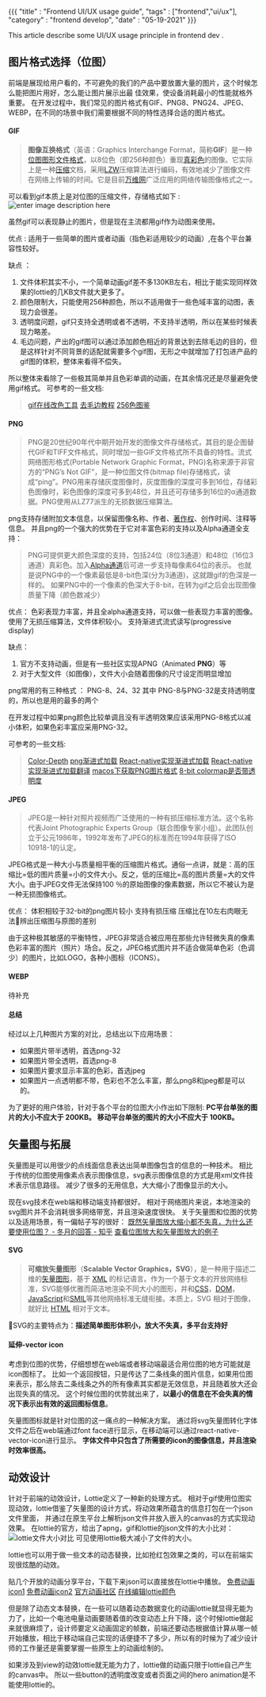 {{{
    "title"    : "Frontend UI/UX usage guide",
    "tags"     : ["frontend","ui/ux"],
    "category" : "frontend develop",
    "date"     : "05-19-2021"
}}}

This article describe some UI/UX usage principle in frontend dev .

## 图片格式选择（位图）

前端是展现给用户看的，不可避免的我们的产品中要放置大量的图片，这个时候怎么能把图片用好，怎么能让图片展示出最
佳效果，使设备消耗最小的性能就格外重要。
在开发过程中，我们常见的图片格式有GIF、PNG8、PNG24、JPEG、WEBP，在不同的场景中我们需要根据不同的特性选择合适的图片格式。

#### GIF
> **图像互换格式**（英语：Graphics Interchange Format，简称**GIF**）是一种[位图](https://zh.wikipedia.org/wiki/%E4%BD%8D%E5%9B%BE "位图")[图形文件格式](https://zh.wikipedia.org/wiki/%E5%9B%BE%E5%BD%A2%E6%96%87%E4%BB%B6%E6%A0%BC%E5%BC%8F "图形文件格式")，以8位色（即256种颜色）重现[真彩色](https://zh.wikipedia.org/wiki/%E7%9C%9F%E5%BD%A9%E8%89%B2 "真彩色")的图像。它实际上是一种[压缩](https://zh.wikipedia.org/wiki/%E6%95%B0%E6%8D%AE%E5%8E%8B%E7%BC%A9 "数据压缩")文档，采用[LZW](https://zh.wikipedia.org/wiki/LZW "LZW")压缩算法进行编码，有效地减少了图像文件在网络上传输的时间。它是目前[万维网](https://zh.wikipedia.org/wiki/%E5%85%A8%E7%90%83%E8%B3%87%E8%A8%8A%E7%B6%B2 "万维网")广泛应用的网络传输图像格式之一。

可以看到gif本质上是对位图的压缩文件，存储格式如下 :
![enter image description here](http://www.deepcode.site:9000/blog/front-end-spec/20210519105159.jpg)

虽然gif可以表现静止的图片，但是现在主流都用gif作为动图来使用。

优点 :
适用于一些简单的图片或者动画（指色彩适用较少的动画）,在各个平台兼容性较好。

缺点 ：

1. 文件体积其实不小，一个简单动画gif差不多130KB左右，相比于能实现同样效果的lottie的几KB文件就大更多了。
2. 颜色限制大，只能使用256种颜色，所以不适用做于一些色域丰富的动图，表现力会很差。
3. 透明度问题，gif只支持全透明或者不透明，不支持半透明，所以在某些时候表现力略差。
4. 毛边问题，产出的gif图可以通过添加颜色相近的背景达到去除毛边的目的，但是这样针对不同背景的适配就需要多个gif图，无形之中就增加了打包进产品的gif图的体积，整体来看得不偿失。

所以整体来看除了一些极其简单并且色彩单调的动画，在其余情况还是尽量避免使用gif格式。
可参考的一些文档:
>[gif在线改色工具](https://ezgif.com/help/gif-transparency)
[去毛边教程](https://zhuanlan.zhihu.com/p/188502696)
[256色图鉴](https://jonasjacek.github.io/colors/)

#### PNG
>PNG是20世纪90年代中期开始开发的图像文件存储格式，其目的是企图替代GIF和TIFF文件格式，同时增加一些GIF文件格式所不具备的特性。流式网络图形格式(Portable Network Graphic Format，PNG)名称来源于非官方的“PNG’s Not GIF”，是一种位图文件(bitmap file)存储格式，读成“ping”。PNG用来存储灰度图像时，灰度图像的深度可多到16位，存储彩色图像时，彩色图像的深度可多到48位，并且还可存储多到16位的α通道数据。PNG使用从LZ77派生的无损数据压缩算法。

png支持存储附加文本信息，以保留图像名称、作者、[著作权](https://zh.wikipedia.org/wiki/%E7%89%88%E6%9D%83)、创作时间、注释等信息。
并且png的一个强大的优势在于它对丰富色彩的支持以及Alpha通道全支持：
> PNG可提供更大颜色深度的支持，包括24位（8位3通道）和48位（16位3通道）真彩色。加入[Alpha通道](https://zh.wikipedia.org/wiki/Alpha%E9%80%9A%E9%81%93 "Alpha通道")后可进一步支持每像素64位的表示。
也就是说PNG中的一个像素最低是8-bit色深(分为3通道)，这就跟gif的色深是一样的。
如果PNG中的一个像素的色深大于8-bit，在转为gif之后会出现图像质量下降（颜色数减少）

优点：
色彩表现力丰富，并且全alpha通道支持，可以做一些表现力丰富的图像。
使用了无损压缩算法，文件体积较小。
支持渐进式流式读写(progressive display)

缺点：

1. 官方不支持动画，但是有一些社区实现APNG（Animated **PNG**）等
2. 对于大型文件（如图像），文件大小会随着图像的尺寸设定而明显增加

png常用的有三种格式 ： PNG-8、24、32
其中 PNG-8与PNG-32是支持透明度的，所以也是用的最多的两个

在开发过程中如果png颜色比较单调且没有半透明效果应该采用PNG-8格式以减小体积，如果色彩丰富应采用PNG-32。

可参考的一些文档:
>[Color-Depth](https://en.wikipedia.org/wiki/Color_depth#48-bit)
[png渐进式加载](https://www.cnblogs.com/chayangge/p/4861369.html)
[React-native实现渐进式加载](https://github.com/HandlebarLabs/react-native-examples-and-tutorials/tree/master/tutorials/progressive-image-loading)
[React-native实现渐进式加载翻译](https://blog.csdn.net/villa_mou/article/details/106140446)
[macos下获取PNG图片格式](https://stackoverflow.com/a/39529262)
[8-bit colormap是否带透明度](https://stackoverflow.com/a/1973761/11742589)


#### JPEG
>JPEG是一种针对照片视频而广泛使用的一种有损压缩标准方法。这个名称代表Joint Photographic Experts Group（联合图像专家小组）。此团队创立于公元1986年，1992年发布了JPEG的标准而在1994年获得了ISO 10918-1的认定。

JPEG格式是一种大小与质量相平衡的压缩图片格式。通俗一点讲，就是：高的压缩比=低的图片质量=小的文件大小。反之，低的压缩比=高的图片质量=大的文件大小。由于JPEG文件无法保持100 ％的原始图像的像素数据，所以它不被认为是一种无损图像格式。

优点：
体积相较于32-bit的png图片较小
支持有损压缩
压缩比在10左右肉眼无法辨出压缩图与原图的差别

由于这种极其敏感的平衡特性，JPEG非常适合被应用在那些允许轻微失真的像素色彩丰富的图片（照片）场合。反之，JPEG格式图片并不适合做简单色彩（色调少）的图片，比如LOGO，各种小图标（ICONS）。

#### WEBP
待补充


#### 总结
经过以上几种图片方案的对比，总结出以下应用场景：

- 如果图片带半透明，首选png-32
- 如果图片带全透明，首选png-8
- 如果图片要求显示丰富的色彩，首选jpeg
- 如果图片一点透明都不带，色彩也不怎么丰富，那么png8和jpeg都是可以的。

为了更好的用户体验，针对于各个平台的位图大小作出如下限制:
**PC平台单张的图片的大小不应大于 200KB。
移动平台单张的图片的大小不应大于 100KB。**

## 矢量图与拓展

矢量图是可以用很少的点线面信息表达出简单图像包含的信息的一种技术。
相比于传统的位图使用像素点表示图像信息，svg表示图像信息的方式是用xml文件技术表示信息路径。
减少了很多的无用信息，大大缩小了图像显示的大小。

现在svg技术在web端和移动端支持都很好。
相对于网络图片来说，本地渲染的svg图片并不会消耗很多网络带宽，并且渲染速度很快。
关于矢量图和位图的优势以及适用场景，有一偏帖子写的很好：
[既然矢量图放大缩小都不失真，为什么还要使用位图？ - 冬月的回答 - 知乎](https://www.zhihu.com/question/21283005/answer/710171911)
[查看位图放大和矢量图放大的例子](https://mdn.github.io/learning-area/html/multimedia-and-embedding/adding-vector-graphics-to-the-web/vector-versus-raster.html)

#### SVG
>**可缩放矢量图形**（**Scalable Vector Graphics，SVG**），是一种用于描述二维的[矢量图形](https://zh.wikipedia.org/wiki/%E7%9F%A2%E9%87%8F%E5%9B%BE%E5%BD%A2)，基于 [XML](https://developer.mozilla.org/zh-CN/docs/Web/XML/XML_Introduction) 的标记语言。作为一个基于文本的开放网络标准，SVG能够优雅而简洁地渲染不同大小的图形，并和[CSS](https://developer.mozilla.org/zh-CN/docs/Learn/CSS)，[DOM](https://developer.mozilla.org/zh-CN/docs/MDN/Doc_status/API/DOM)，[JavaScript](https://developer.mozilla.org/zh-CN/docs/Web/JavaScript)和[SMIL](https://developer.mozilla.org/zh-CN/docs/Web/SVG/SVG_animation_with_SMIL)等其他网络标准无缝衔接。本质上，SVG 相对于图像，就好比 [HTML](https://developer.mozilla.org/zh-CN/docs/Web/HTML) 相对于文本。

SVG的主要特点为：**描述简单图形体积小，放大不失真，多平台支持好**

#### 延伸-vector icon

考虑到位图的优势，仔细想想在web端或者移动端最适合用位图的地方可能就是icon图标了。
比如一个返回按钮，只是传达了二条线条的图片信息，如果用位图来表示，那么除去二条线条之外的所有像素其实都是无效信息，并且随着放大还会出现失真的情况。
这个时候位图的优势就出来了，**以最小的信息在不会失真的情况下表示出有效的返回图标信息**。

矢量图图标就是针对位图的这一痛点的一种解决方案。
通过将svg矢量图转化字体文件之后在web端通过font face进行显示，在移动端可以通过react-native-vector-icon进行显示。
**字体文件中只包含了所需要的icon的图像信息，并且渲染时效率很高。**

## 动效设计

针对于前端的动效设计，Lottie定义了一种新的处理方式。
相对于gif使用位图实现动效，lottie借鉴了矢量图的设计方式，将动效果所蕴含的信息打包在一个json文件里面，
并通过在原生平台上解析json文件并放入嵌入的canvas的方式实现动效果。
在lottie的官方，给出了apng，gif和lottie的json文件的大小比对：
![lottie文件大小对比](http://www.deepcode.site:9000/blog/front-end-spec/20210519152217.jpg)
可见使用lottie极大减小了文件的大小。

lottie也可以用于做一些文本的动态替换，比如抢红包效果之类的，可以在前端实现很炫酷的动效。

贴几个开放的动画分享平台，下载下来json可以直接放在lottie中播放。
[免费动画icon1](https://lordicon.com/icons)
[免费动画icon2](https://icons8.com/free-animated-icons)
[官方动画社区](https://lottiefiles.com/)
[在线编辑lottie颜色](https://magna25.github.io/lottie-editor/.)

但是除了动态文本替换，在一些可以随着动态数据变化的动画lottie就显得无能为力了，比如一个电池电量动画要随着值的改变动态上升下降，这个时候lottie做起来就很麻烦了，设计师要定义动画固定的帧数，前端还要动态根据值计算从哪一帧开始播放，相比于移动端自己实现的话便捷不了多少，所以有的时候为了减少设计师的工作量还是需要掌握一些原生上的动画绘制的。

如果涉及到view的动效lottie就无能为力了，lottie做的动画只限于lottie自己产生的canvas中。
所以一些button的透明度改变或者页面之间的hero animation是不能使用lottie的。
